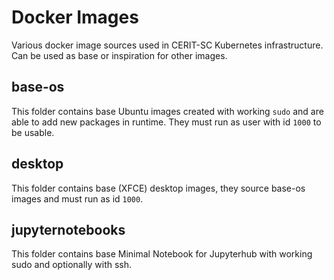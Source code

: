 # Docker Images

Various docker image sources used in CERIT-SC Kubernetes infrastructure. Can be used as base or inspiration for other images.

## base-os

This folder contains base Ubuntu images created with working `sudo` and are able to add new packages in runtime. They must run as user with id `1000` to be usable.

## desktop

This folder contains base (XFCE) desktop images, they source base-os images and must run as id `1000`.

## jupyternotebooks

This folder contains base Minimal Notebook for Jupyterhub with working sudo and optionally with ssh.
